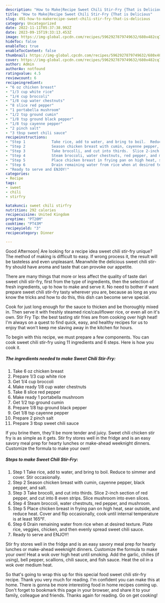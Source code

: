 ```yaml
---
description: "How to Make|Recipe Sweet Chili Stir-Fry {That is Delicious"
title: "How to Make|Recipe Sweet Chili Stir-Fry {That is Delicious"
slug: 491-how-to-makerecipe-sweet-chili-stir-fry-that-is-delicious
category: Uncategorized
date: 2022-11-11T05:37:38.992Z
date: 2023-09-15T19:33:13.453Z
image: https://img-global.cpcdn.com/recipes/5962927879749632/680x482cq70/sweet-chili-stir-fry-recipe-main-photo.jpg
hideToc: false
enableToc: true
enableTocContent: false
thumbnail: https://img-global.cpcdn.com/recipes/5962927879749632/680x482cq70/sweet-chili-stir-fry-recipe-main-photo.jpg
cover: https://img-global.cpcdn.com/recipes/5962927879749632/680x482cq70/sweet-chili-stir-fry-recipe-main-photo.jpg
author: Admin
authorAv: notfound
ratingvalue: 4.5
reviewcount: 6
recipeingredient:
- "6 oz chicken breast"
- "1/3 cup white rice"
- "1/4 cup broccoli"
- "1/8 cup water chestnuts"
- "8 slice red pepper"
- "1 portabella mushroom"
- "1/2 tsp ground cumin"
- "1/8 tsp ground black pepper"
- "1/8 tsp cayenne pepper"
- "2 pinch salt"
- "3 tbsp sweet chili sauce"
recipeinstructions:
- "Step 1            Take rice, add to water, and bring to boil.  Reduce to simmer and cover.  Stir occasionally."
- "Step 2            Season chicken breast with cumin, cayenne pepper, black pepper, and salt."
- "Step 3            Take brocolli, and cut into thirds.  Slice 2-inch section of red pepper, and cut into 8 even strips.  Slice mushroom into even slices."
- "Step 4            Steam broccoli, water chestnuts, red pepper, and mushroom."
- "Step 5            Place chicken breast in frying pan on high heat, sear outside, and reduce heat.  Cover and flip occasionally, cook until internal temperature is at least 165°F."
- "Step 6            Drain remaining water from rice when at desired texture.  Plate rice, veggies, chicken, and then evenly spread sweet chili sauce."
- "Ready to serve and ENJOY!"
categories:
- Recipe
tags:
- sweet
- chili
- stirfry

katakunci: sweet chili stirfry 
nutrition: 292 calories
recipecuisine: United Kingdom
preptime: "PT20M"
cooktime: "PT43M"
recipeyield: "3"
recipecategory: Dinner

---
```



Good Afternoon| Are looking for a recipe idea sweet chili stir-fry unique? The method of making is difficult to easy. If wrong process it, the result will be tasteless and even unpleasant. Meanwhile the delicious sweet chili stir-fry should have aroma and taste that can provoke our appetite.






There are many things that more or less affect the quality of taste dari sweet chili stir-fry, first from the type of ingredients, then the selection of fresh ingredients, up to how to make and serve it. No need to bother if want prepare sweet chili stir-fry tasty wherever you are, because as long as you know the tricks and how to do this, this dish can become serve special.


Cook for just long enough for the sauce to thicken and be thoroughly mixed in. Then serve it with freshly steamed rice/cauliflower rice, or even all on it&#39;s own. Stir Fry Tip: the best tasting stir fries are from cooking over high heat! I&#39;m always on a quest to find quick, easy, and healthy recipes for us to enjoy that won&#39;t keep me slaving away in the kitchen for hours.


To begin with this recipe, we must prepare a few components. You can cook sweet chili stir-fry using 11 ingredients and 6 steps. Here is how you cook it.

<!--inarticleads1-->

##### The ingredients needed to make Sweet Chili Stir-Fry:

1. Take 6 oz chicken breast
1. Prepare 1/3 cup white rice
1. Get 1/4 cup broccoli
1. Make ready 1/8 cup water chestnuts
1. Take 8 slice red pepper
1. Make ready 1 portabella mushroom
1. Get 1/2 tsp ground cumin
1. Prepare 1/8 tsp ground black pepper
1. Get 1/8 tsp cayenne pepper
1. Prepare 2 pinch salt
1. Prepare 3 tbsp sweet chili sauce


If you brine them, they&#39;ll be more tender and juicy. Sweet chili chicken stir fry is as simple as it gets. Stir fry stores well in the fridge and is an easy savory meal prep for hearty lunches or make-ahead weeknight dinners. Customize the formula to make your own! 

<!--inarticleads2-->

##### Steps to make Sweet Chili Stir-Fry:

1. Step 1            Take rice, add to water, and bring to boil.  Reduce to simmer and cover.  Stir occasionally.
1. Step 2            Season chicken breast with cumin, cayenne pepper, black pepper, and salt.
1. Step 3            Take brocolli, and cut into thirds.  Slice 2-inch section of red pepper, and cut into 8 even strips.  Slice mushroom into even slices.
1. Step 4            Steam broccoli, water chestnuts, red pepper, and mushroom.
1. Step 5            Place chicken breast in frying pan on high heat, sear outside, and reduce heat.  Cover and flip occasionally, cook until internal temperature is at least 165°F.
1. Step 6            Drain remaining water from rice when at desired texture.  Plate rice, veggies, chicken, and then evenly spread sweet chili sauce.
1. Ready to serve and ENJOY!

Stir fry stores well in the fridge and is an easy savory meal prep for hearty lunches or make-ahead weeknight dinners. Customize the formula to make your own! Heat a wok over high heat until smoking. Add the garlic, chilies (if using), bell pepper, scallions, chili sauce, and fish sauce. Heat the oil in a wok over medium heat. 

So that's going to wrap this up for this special food sweet chili stir-fry recipe. Thank you very much for reading. I'm confident you can make this at home. There is gonna be more interesting food in home recipes coming up. Don't forget to bookmark this page in your browser, and share it to your family, colleague and friends. Thanks again for reading. Go on get cooking!
